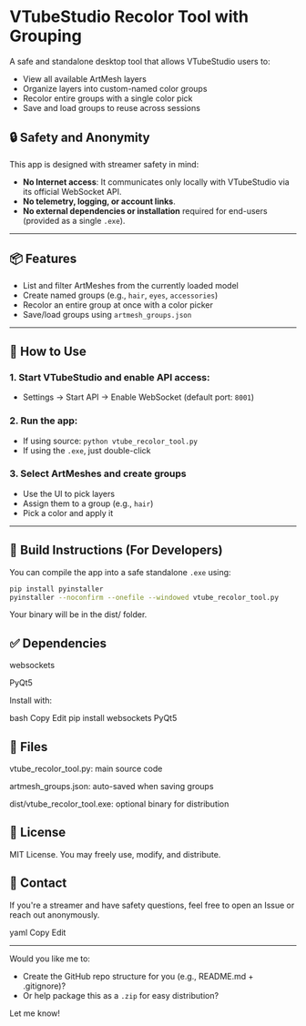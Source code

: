 # VTubeStudio Recolor Tool with Grouping

A safe and standalone desktop tool that allows VTubeStudio users to:
- View all available ArtMesh layers
- Organize layers into custom-named color groups
- Recolor entire groups with a single color pick
- Save and load groups to reuse across sessions

## 🔒 Safety and Anonymity
This app is designed with streamer safety in mind:
- **No Internet access**: It communicates only locally with VTubeStudio via its official WebSocket API.
- **No telemetry, logging, or account links**.
- **No external dependencies or installation** required for end-users (provided as a single `.exe`).

---

## 📦 Features
- List and filter ArtMeshes from the currently loaded model
- Create named groups (e.g., `hair`, `eyes`, `accessories`)
- Recolor an entire group at once with a color picker
- Save/load groups using `artmesh_groups.json`

---

## 🧰 How to Use

### 1. Start VTubeStudio and enable API access:
- Settings → Start API → Enable WebSocket (default port: `8001`)

### 2. Run the app:
- If using source: `python vtube_recolor_tool.py`
- If using the `.exe`, just double-click

### 3. Select ArtMeshes and create groups
- Use the UI to pick layers
- Assign them to a group (e.g., `hair`)
- Pick a color and apply it

---

## 🚀 Build Instructions (For Developers)

You can compile the app into a safe standalone `.exe` using:

```bash
pip install pyinstaller
pyinstaller --noconfirm --onefile --windowed vtube_recolor_tool.py
```
Your binary will be in the dist/ folder.

## ✅ Dependencies
websockets

PyQt5

Install with:

bash
Copy
Edit
pip install websockets PyQt5
## 📂 Files
vtube_recolor_tool.py: main source code

artmesh_groups.json: auto-saved when saving groups

dist/vtube_recolor_tool.exe: optional binary for distribution

## 📄 License
MIT License. You may freely use, modify, and distribute.

## 💬 Contact
If you're a streamer and have safety questions, feel free to open an Issue or reach out anonymously.

yaml
Copy
Edit

---

Would you like me to:
- Create the GitHub repo structure for you (e.g., README.md + .gitignore)?
- Or help package this as a `.zip` for easy distribution?

Let me know!